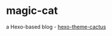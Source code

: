 # magic-cat
a Hexo-based blog - [hexo-theme-cactus]([https://link-url-here.org](https://github.com/probberechts/hexo-theme-cactus)https://github.com/probberechts/hexo-theme-cactus)

